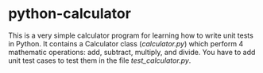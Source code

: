 # python-calculator

This is a very simple calculator program for learning how to write unit tests in Python. It contains a Calculator class (*calculator.py*) which perform 4 mathematic operations: add, subtract, multiply, and divide. You have to add unit test cases to test them in the file *test_calculator.py*. 